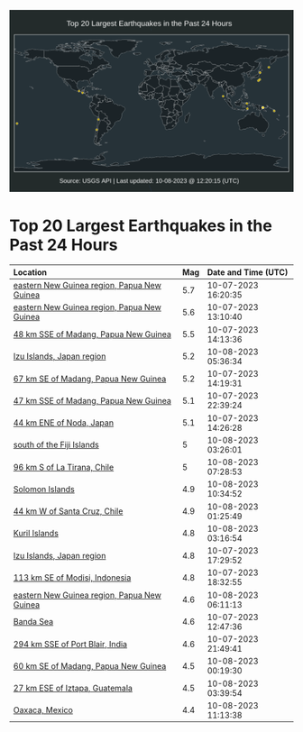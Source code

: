 ![Map](./map.png)

# Top 20 Largest Earthquakes in the Past 24 Hours

| Location | Mag | Date and Time (UTC) |
|:---|:---|:---|
| [eastern New Guinea region, Papua New Guinea](https://earthquake.usgs.gov/earthquakes/eventpage/us6000ldv4) | 5.7 | 10-07-2023 16:20:35 |
| [eastern New Guinea region, Papua New Guinea](https://earthquake.usgs.gov/earthquakes/eventpage/us6000lduj) | 5.6 | 10-07-2023 13:10:40 |
| [48 km SSE of Madang, Papua New Guinea](https://earthquake.usgs.gov/earthquakes/eventpage/us6000ldus) | 5.5 | 10-07-2023 14:13:36 |
| [Izu Islands, Japan region](https://earthquake.usgs.gov/earthquakes/eventpage/us6000ldyn) | 5.2 | 10-08-2023 05:36:34 |
| [67 km SE of Madang, Papua New Guinea](https://earthquake.usgs.gov/earthquakes/eventpage/us6000ldut) | 5.2 | 10-07-2023 14:19:31 |
| [47 km SSE of Madang, Papua New Guinea](https://earthquake.usgs.gov/earthquakes/eventpage/us6000ldws) | 5.1 | 10-07-2023 22:39:24 |
| [44 km ENE of Noda, Japan](https://earthquake.usgs.gov/earthquakes/eventpage/us6000lduu) | 5.1 | 10-07-2023 14:26:28 |
| [south of the Fiji Islands](https://earthquake.usgs.gov/earthquakes/eventpage/us6000ldy2) | 5 | 10-08-2023 03:26:01 |
| [96 km S of La Tirana, Chile](https://earthquake.usgs.gov/earthquakes/eventpage/us6000ldz5) | 5 | 10-08-2023 07:28:53 |
| [Solomon Islands](https://earthquake.usgs.gov/earthquakes/eventpage/us6000le05) | 4.9 | 10-08-2023 10:34:52 |
| [44 km W of Santa Cruz, Chile](https://earthquake.usgs.gov/earthquakes/eventpage/us6000ldxh) | 4.9 | 10-08-2023 01:25:49 |
| [Kuril Islands](https://earthquake.usgs.gov/earthquakes/eventpage/us6000ldy5) | 4.8 | 10-08-2023 03:16:54 |
| [Izu Islands, Japan region](https://earthquake.usgs.gov/earthquakes/eventpage/us6000ldvd) | 4.8 | 10-07-2023 17:29:52 |
| [113 km SE of Modisi, Indonesia](https://earthquake.usgs.gov/earthquakes/eventpage/us6000ldvm) | 4.8 | 10-07-2023 18:32:55 |
| [eastern New Guinea region, Papua New Guinea](https://earthquake.usgs.gov/earthquakes/eventpage/us6000ldyq) | 4.6 | 10-08-2023 06:11:13 |
| [Banda Sea](https://earthquake.usgs.gov/earthquakes/eventpage/us6000ldue) | 4.6 | 10-07-2023 12:47:36 |
| [294 km SSE of Port Blair, India](https://earthquake.usgs.gov/earthquakes/eventpage/us6000ldwk) | 4.6 | 10-07-2023 21:49:41 |
| [60 km SE of Madang, Papua New Guinea](https://earthquake.usgs.gov/earthquakes/eventpage/us6000ldya) | 4.5 | 10-08-2023 00:19:30 |
| [27 km ESE of Iztapa, Guatemala](https://earthquake.usgs.gov/earthquakes/eventpage/us6000ldy4) | 4.5 | 10-08-2023 03:39:54 |
| [Oaxaca, Mexico](https://earthquake.usgs.gov/earthquakes/eventpage/us6000le0c) | 4.4 | 10-08-2023 11:13:38 |
